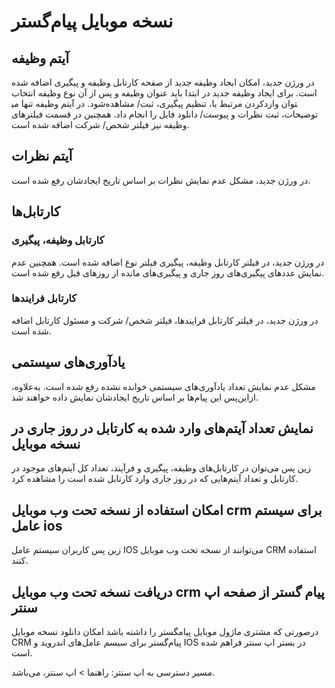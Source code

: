 # نسخه موبایل پیام‌گستر

## آیتم وظیفه

در ورژن جدید، امکان ایجاد وظیفه جدید از صفحه کارتابل وظیفه و پیگیری اضافه شده است. برای ایجاد وظیفه جدید در ابتدا باید عنوان وظیفه و پس از آن نوع وظیفه انتخاب شود. در آیتم وظیفه تنها می‎توان واردکردن مرتبط با، تنظیم پیگیری، ثبت/ مشاهده توضیحات، ثبت نظرات و پیوست/ دانلود فایل را انجام داد. همچنین در قسمت فیلترهای وظیفه نیز فیلتر شخص/ شرکت اضافه شده است.

## آیتم نظرات

در ورژن جدید، مشکل عدم نمایش نظرات بر اساس تاریخ ایجادشان رفع شده است.

## کارتابل‌ها

### کارتابل وظیفه، پیگیری

در ورژن جدید، در فیلتر کارتابل وظیفه، پیگیری فیلتر نوع اضافه شده است. همچنین عدم نمایش عددهای پیگیری‌های روز جاری و پیگیری‌های مانده از روزهای قبل رفع شده است.

### کارتابل فرایندها

در ورژن جدید، در فیلتر کارتابل فرایندها، فیلتر شخص/ شرکت و مسئول کارتابل اضافه شده است.

## یادآوری‌های سیستمی

مشکل عدم نمایش تعداد یادآوری‌های سیستمی خوانده نشده رفع شده است.  به‌علاوه، ازاین‌پس این پیام‌ها بر اساس تاریخ ایجادشان نمایش داده خواهند شد.

## نمایش تعداد آیتم‌های وارد شده به کارتابل در روز جاری در نسخه موبایل

زین پس می‌توان در کارتابل‌های وظیفه، پیگیری و فرآیند، تعداد کل آیتم‌های موجود در کارتابل و تعداد آیتم‌هایی که در روز جاری وارد کارتابل شده است را مشاهده کرد.

## امکان استفاده از نسخه تحت وب موبایل crm برای سیستم عامل ios

زین پس کاربران سیستم عامل IOS می‌توانند از نسخه تحت وب موبایل CRM استفاده کنند. 

## دریافت نسخه تحت وب موبایل crm پیام گستر از صفحه اپ سنتر

درصورتی که مشتری ماژول موبایل پیامگستر را داشته باشد امکان دانلود نسخه موبایل CRM پیام‌گستر برای سیسم‌ عامل‌های اندروید و IOS در بستر اپ سنتر فراهم شده است.

مسیر دسترسی به اپ سنتر: راهنما > اپ سنتر، می‌باشد. 
